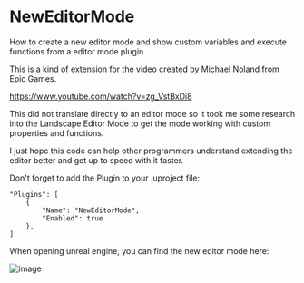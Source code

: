 # NewEditorMode
How to create a new editor mode and show custom variables and execute functions from a editor mode plugin

This is a kind of extension for the video created by Michael Noland from Epic Games.

https://www.youtube.com/watch?v=zg_VstBxDi8

This did not translate directly to an editor mode so it took me some research into the 
Landscape Editor Mode to get the mode working with custom properties and functions.

I just hope this code can help other programmers understand extending the editor better and get up to speed with it faster.

Don't forget to add the Plugin to your .uproject file:

	"Plugins": [
		{
			"Name": "NewEditorMode",
			"Enabled": true
		},
	]
  
When opening unreal engine, you can find the new editor mode here:

![image](https://user-images.githubusercontent.com/7476375/135280857-c3bcdd22-f8b4-40b6-9e68-1ed0fbf8fb9e.png)
